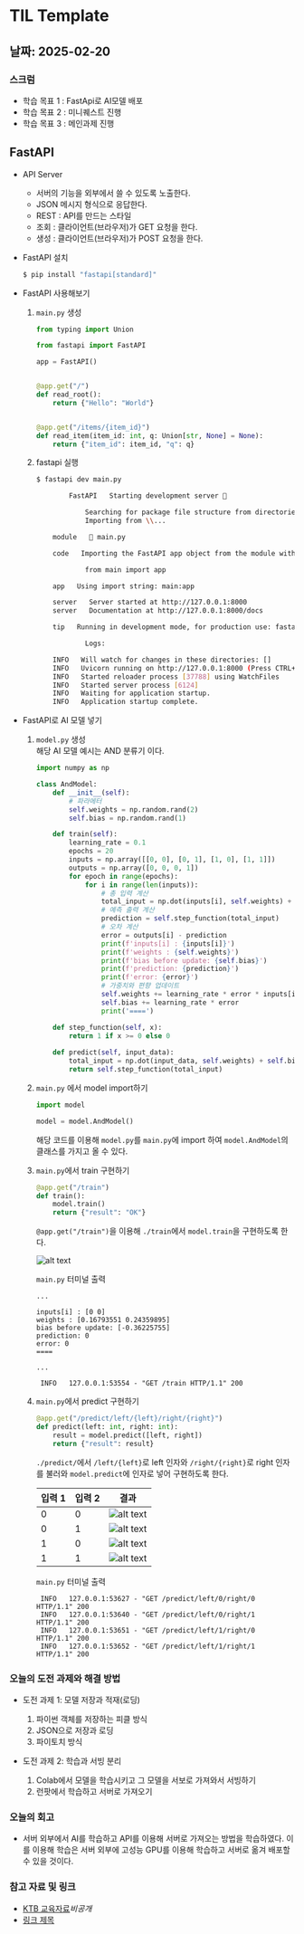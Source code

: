 # TIL Template

## 날짜: 2025-02-20

### 스크럼
- 학습 목표 1 : FastApi로 AI모델 배포
- 학습 목표 2 : 미니퀘스트 진행
- 학습 목표 3 : 메인과제 진행

## FastAPI
- API Server</br>
    - 서버의 기능을 외부에서 쓸 수 있도록 노출한다.
    - JSON 메시지 형식으로 응답한다.
    - REST : API를 만드는 스타일
    - 조회 : 클라이언트(브라우저)가 GET 요청을 한다.
    - 생성 : 클라이언트(브라우저)가 POST 요청을 한다.

- FastAPI 설치
    ```bash
    $ pip install "fastapi[standard]"
    ```
- FastAPI 사용해보기
    1. `main.py` 생성
        ```python
        from typing import Union

        from fastapi import FastAPI

        app = FastAPI()


        @app.get("/")
        def read_root():
            return {"Hello": "World"}


        @app.get("/items/{item_id}")
        def read_item(item_id: int, q: Union[str, None] = None):
            return {"item_id": item_id, "q": q}
        ```
    2. fastapi 실행
        ```bash
        $ fastapi dev main.py

                FastAPI   Starting development server 🚀

                    Searching for package file structure from directories with __init__.py files
                    Importing from \\...
        
            module   🐍 main.py

            code   Importing the FastAPI app object from the module with the following code:

                    from main import app

            app   Using import string: main:app

            server   Server started at http://127.0.0.1:8000
            server   Documentation at http://127.0.0.1:8000/docs

            tip   Running in development mode, for production use: fastapi run

                    Logs:

            INFO   Will watch for changes in these directories: []
            INFO   Uvicorn running on http://127.0.0.1:8000 (Press CTRL+C to quit)
            INFO   Started reloader process [37788] using WatchFiles
            INFO   Started server process [6124]
            INFO   Waiting for application startup.
            INFO   Application startup complete.
        ```

- FastAPI로 AI 모델 넣기
    1. `model.py` 생성</br>
        해당 AI 모델 예시는 AND 분류기 이다.
        ```python
        import numpy as np

        class AndModel:
            def __init__(self):
                # 파라메터
                self.weights = np.random.rand(2)
                self.bias = np.random.rand(1)

            def train(self):
                learning_rate = 0.1
                epochs = 20
                inputs = np.array([[0, 0], [0, 1], [1, 0], [1, 1]])
                outputs = np.array([0, 0, 0, 1])        
                for epoch in range(epochs):
                    for i in range(len(inputs)):
                        # 총 입력 계산
                        total_input = np.dot(inputs[i], self.weights) + self.bias
                        # 예측 출력 계산
                        prediction = self.step_function(total_input)
                        # 오차 계산
                        error = outputs[i] - prediction
                        print(f'inputs[i] : {inputs[i]}')
                        print(f'weights : {self.weights}')
                        print(f'bias before update: {self.bias}')
                        print(f'prediction: {prediction}')
                        print(f'error: {error}')
                        # 가중치와 편향 업데이트
                        self.weights += learning_rate * error * inputs[i]
                        self.bias += learning_rate * error
                        print('====')        

            def step_function(self, x):
                return 1 if x >= 0 else 0
            
            def predict(self, input_data):
                total_input = np.dot(input_data, self.weights) + self.bias
                return self.step_function(total_input) 
        ```
    2. `main.py` 에서 model import하기</br>
        ```python
        import model

        model = model.AndModel()
        ```
        해당 코드를 이용해 `model.py`를 `main.py`에 import 하여 `model.AndModel`의 클래스를 가지고 올 수 있다.

    3. `main.py`에서 train 구현하기
        ```python
        @app.get("/train")
        def train():
            model.train()
            return {"result": "OK"}
        ```
        `@app.get("/train")`을 이용해 `./train`에서 `model.train`을 구현하도록 한다.</br>

        ![alt text](/Feb/image/fastapi_train.png)</br>

        `main.py` 터미널 출력</br>
        ```
        ...

        inputs[i] : [0 0]
        weights : [0.16793551 0.24359895]
        bias before update: [-0.36225755]
        prediction: 0
        error: 0
        ====

        ...

         INFO   127.0.0.1:53554 - "GET /train HTTP/1.1" 200
        ```
        


    4. `main.py`에서 predict 구현하기
        ```python
        @app.get("/predict/left/{left}/right/{right}") 
        def predict(left: int, right: int):
            result = model.predict([left, right])
            return {"result": result}
        ```
        `./predict/`에서 `/left/{left}`로 left 인자와 `/right/{right}`로 right 인자를 불러와 `model.predict`에 인자로 넣어 구현하도록 한다.

        |입력 1|입력 2|결과|
        |--|--|--|
        |0|0|![alt text](/Feb/image/fastapi_result00.png)|
        |0|1|![alt text](/Feb/image/fastapi_result01.png)|
        |1|0|![alt text](/Feb/image/fastapi_result10.png)|
        |1|1|![alt text](/Feb/image/fastapi_result11.png)|

        `main.py` 터미널 출력</br>
        ```
         INFO   127.0.0.1:53627 - "GET /predict/left/0/right/0 HTTP/1.1" 200
         INFO   127.0.0.1:53640 - "GET /predict/left/0/right/1 HTTP/1.1" 200
         INFO   127.0.0.1:53651 - "GET /predict/left/1/right/0 HTTP/1.1" 200
         INFO   127.0.0.1:53652 - "GET /predict/left/1/right/1 HTTP/1.1" 200
        ```

### 오늘의 도전 과제와 해결 방법
- 도전 과제 1: 모델 저장과 적재(로딩)</br>
    1. 파이썬 객체를 저장하는 피클 방식
    2. JSON으로 저장과 로딩
    3. 파이토치 방식

- 도전 과제 2: 학습과 서빙 분리</br>
    1. Colab에서 모델을 학습시키고 그 모델을 서보로 가져와서 서빙하기
    2. 런팟에서 학습하고 서버로 가져오기

### 오늘의 회고
- 서버 외부에서 AI를 학습하고 API를 이용해 서버로 가져오는 방법을 학습하였다. 이를 이용해 학습은 서버 외부에 고성능 GPU를 이용해 학습하고 서버로 옮겨 배포할 수 있을 것이다.

### 참고 자료 및 링크
- [KTB 교육자료]()*비공개*
- [링크 제목](URL)